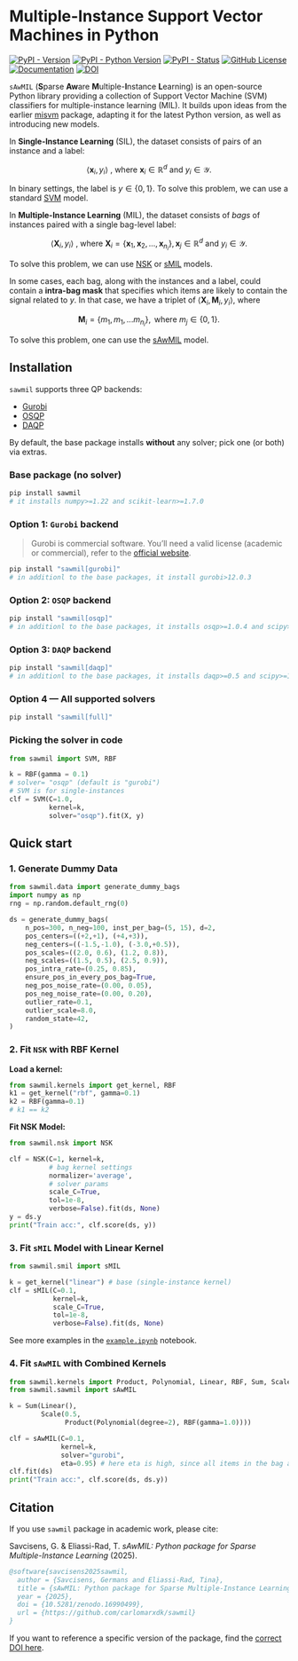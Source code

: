 # Multiple-Instance Support Vector Machines in Python

[![PyPI - Version](https://img.shields.io/pypi/v/sawmil?style=flat-square)](https://pypi.org/project/sawmil/)
[![PyPI - Python Version](https://img.shields.io/pypi/pyversions/sawmil?style=flat-square)](https://pypi.org/project/sawmil/)
[![PyPI - Status](https://img.shields.io/pypi/status/sawmil?style=flat-square)](https://pypi.org/project/sawmil/)
[![GitHub License](https://img.shields.io/github/license/carlomarxdk/sawmil?style=flat-square)](https://github.com/carlomarxdk/sawmil/blob/main/LICENSE)
[![Documentation](https://readthedocs.org/projects/sawmil/badge/?version=latest)](https://sawmil.readthedocs.io/en/latest/?badge=latest)
[![DOI](https://zenodo.org/badge/1046623935.svg)](https://doi.org/10.5281/zenodo.16990499)

`sAwMIL` (**S**parse **Aw**are **M**ultiple-**I**nstance **L**earning) is an open-source Python library providing a collection of Support Vector Machine (SVM) classifiers for multiple-instance learning (MIL). It builds upon ideas from the earlier [misvm](https://github.com/garydoranjr/misvm) package, adapting it for the latest Python version, as well as introducing new models.

In **Single-Instance Learning** (SIL), the dataset consists of pairs of an instance and a label:

$$
\langle \mathbf{x}_i, y_i \rangle \text{ , where } \mathbf{x}_i \in \mathbb{R}^{d} \text{ and } y_i \in \mathcal{Y}.
$$

In binary settings, the label is $y \in \{0,1\}$.
To solve this problem, we can use a standard [SVM](https://sawmil.readthedocs.io/en/latest/models/svm/) model.

In **Multiple-Instance Learning** (MIL), the dataset consists of *bags* of instances paired with a single bag-level label:

$$
\langle \mathbf{X}_i, y_i \rangle \text{ , where } \mathbf{X}_i = \{ \mathbf{x}_{1}, \mathbf{x}_{2}, ..., \mathbf{x}_{n_i} \}, \mathbf{x}_j \in \mathbb{R}^{d} \text{ and } y_i \in \mathcal{Y}.
$$

To solve this problem, we can use [NSK](https://sawmil.readthedocs.io/en/latest/models/nsk/) or [sMIL](https://sawmil.readthedocs.io/en/latest/models/sMIL/) models.

In some cases, each bag, along with the instances and a label, could contain a **intra-bag mask** that specifies which items are likely to contain the signal related to $y$. In that case, we have a triplet of $\langle \mathbf{X}_i, \mathbf{M}_i, y_i \rangle$, where

$$
 \mathbf{M}_i = \{m_1, m_1,... m_{n_i}\}, \text{ where } m_j \in \{0,1\}.
$$

To solve this problem, one can use the [sAwMIL](https://sawmil.readthedocs.io/en/latest/models/sAwMIL/) model.

## Installation

`sawmil` supports three QP backends:

* [Gurobi](https://gurobi.com)
* [OSQP](https://osqp.org/)
* [DAQP](https://darnstrom.github.io/daqp/)
  
By default, the base package installs **without** any solver; pick one (or both) via extras.

### Base package (no solver)

```bash
pip install sawmil
# it installs numpy>=1.22 and scikit-learn>=1.7.0
```

### Option 1: `Gurobi` backend

> Gurobi is commercial software. You’ll need a valid license (academic or commercial), refer to the [official website](https://gurobi.com).

```bash
pip install "sawmil[gurobi]"
# in additionl to the base packages, it install gurobi>12.0.3
```

### Option 2: `OSQP` backend

```bash
pip install "sawmil[osqp]"
# in additionl to the base packages, it installs osqp>=1.0.4 and scipy>=1.16.1
```

### Option 3: `DAQP` backend

```bash
pip install "sawmil[daqp]"
# in additionl to the base packages, it installs daqp>=0.5 and scipy>=1.16.1
```

### Option 4 — All supported solvers

```bash
pip install "sawmil[full]"
```


### Picking the solver in code

```python
from sawmil import SVM, RBF

k = RBF(gamma = 0.1)
# solver= "osqp" (default is "gurobi")
# SVM is for single-instances 
clf = SVM(C=1.0, 
          kernel=k, 
          solver="osqp").fit(X, y)
```

## Quick start

### 1. Generate Dummy Data

``` python
from sawmil.data import generate_dummy_bags
import numpy as np
rng = np.random.default_rng(0)

ds = generate_dummy_bags(
    n_pos=300, n_neg=100, inst_per_bag=(5, 15), d=2,
    pos_centers=((+2,+1), (+4,+3)),
    neg_centers=((-1.5,-1.0), (-3.0,+0.5)),
    pos_scales=((2.0, 0.6), (1.2, 0.8)),
    neg_scales=((1.5, 0.5), (2.5, 0.9)),
    pos_intra_rate=(0.25, 0.85),
    ensure_pos_in_every_pos_bag=True,
    neg_pos_noise_rate=(0.00, 0.05),
    pos_neg_noise_rate=(0.00, 0.20),
    outlier_rate=0.1,
    outlier_scale=8.0,
    random_state=42,
)
```

### 2. Fit `NSK` with RBF Kernel

**Load a kernel:**

```python
from sawmil.kernels import get_kernel, RBF
k1 = get_kernel("rbf", gamma=0.1)
k2 = RBF(gamma=0.1)
# k1 == k2

```

**Fit NSK Model:**

```python
from sawmil.nsk import NSK

clf = NSK(C=1, kernel=k, 
          # bag kernel settings
          normalizer='average',
          # solver params
          scale_C=True, 
          tol=1e-8, 
          verbose=False).fit(ds, None)
y = ds.y
print("Train acc:", clf.score(ds, y))
```

### 3. Fit `sMIL` Model with Linear Kernel

```python
from sawmil.smil import sMIL

k = get_kernel("linear") # base (single-instance kernel)
clf = sMIL(C=0.1, 
           kernel=k, 
           scale_C=True, 
           tol=1e-8, 
           verbose=False).fit(ds, None)
```

See more examples in the [`example.ipynb`](https://github.com/carlomarxdk/sawmil/blob/main/example.ipynb) notebook.

### 4. Fit `sAwMIL` with Combined Kernels

```python
from sawmil.kernels import Product, Polynomial, Linear, RBF, Sum, Scale
from sawmil.sawmil import sAwMIL

k = Sum(Linear(), 
        Scale(0.5, 
              Product(Polynomial(degree=2), RBF(gamma=1.0))))

clf = sAwMIL(C=0.1, 
             kernel=k,
             solver="gurobi", 
             eta=0.95) # here eta is high, since all items in the bag are relevant
clf.fit(ds)
print("Train acc:", clf.score(ds, ds.y))
```

## Citation

If you use `sawmil` package in academic work, please cite:

Savcisens, G. & Eliassi-Rad, T. *sAwMIL: Python package for Sparse Multiple-Instance Learning* (2025).

```bibtex
@software{savcisens2025sawmil,
  author = {Savcisens, Germans and Eliassi-Rad, Tina},
  title = {sAwMIL: Python package for Sparse Multiple-Instance Learning},
  year = {2025},
  doi = {10.5281/zenodo.16990499},
  url = {https://github.com/carlomarxdk/sawmil}
}
```

If you want to reference a specific version of the package, find the [correct DOI here](https://doi.org/10.5281/zenodo.16990499).
